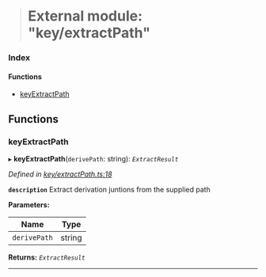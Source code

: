 > # External module: "key/extractPath"

### Index

#### Functions

* [keyExtractPath](_key_extractpath_.md#keyextractpath)

## Functions

###  keyExtractPath

▸ **keyExtractPath**(`derivePath`: string): *`ExtractResult`*

*Defined in [key/extractPath.ts:18](url)*

**`description`** Extract derivation juntions from the supplied path

**Parameters:**

Name | Type |
------ | ------ |
`derivePath` | string |

**Returns:** *`ExtractResult`*

___